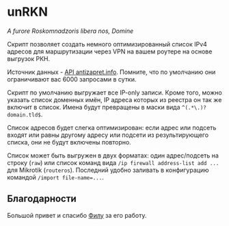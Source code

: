 # unRKN #

_A furore Roskomnadzoris libera nos, Domine_

Скрипт позволяет создать немного оптимизированный список IPv4 адресов для маршрутизации через VPN
на вашем роутере на основе выгрузок РКН.

Источник данных - [API antizapret.info](https://antizapret.info/api.php). Помните, что по умолчанию
они ограничивают вас 6000 запросами в сутки.

Скрипт по умолчанию выгружает все IP-only записи. Кроме того, можно указать список доменных имён,
IP адреса которых из реестра он так же включит в список. Имена будут превращены в маски вида
`^(.*\.)?domain.tld$`.

Список адресов будет слегка оптимизирован: если адрес или подсеть входят или равны другому адресу
или подсети из результирующего списка, они не будут включены повторно.

Список может быть выгружен в двух форматах: один адрес/подсеть на строку (`raw`) или список команд
вида `/ip firewall address-list add ...` для Mikrotik (`routeros`). Последний удобно заливать в
конфигурацию командой `/import file-name=...`.

## Благодарности ##

Большой привет и спасибо [Филу](https://usher2.club) за его работу.
